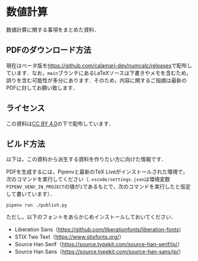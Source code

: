 # 数値計算

数値計算に関する事項をまとめた資料．

## PDFのダウンロード方法

現在はベータ版を<https://github.com/calamari-dev/numcalc/releases>で配布しています．なお，`main`ブランチにあるLaTeXソースは下書きやメモを含むため，誤りを含む可能性が多分にあります．そのため，内容に関するご指摘は最新のPDFに対してお願い致します．

## ライセンス

この資料は[CC BY 4.0](https://creativecommons.org/licenses/by/4.0/legalcode.ja)の下で配布しています．

## ビルド方法

以下は，この資料から派生する資料を作りたい方に向けた情報です．

PDFを生成するには，Pipenvと最新のTeX Liveがインストールされた環境で，次のコマンドを実行してください（`.vscode/settings.json`は環境変数`PIPENV_VENV_IN_PROJECT`の値が`1`であるもとで，次のコマンドを実行したと仮定して書いています）．

```
pipenv run ./publish.py
```

ただし，以下のフォントをあらかじめインストールしておいてください．

+ Liberation Sans（<https://github.com/liberationfonts/liberation-fonts>）
+ STIX Two Text（<https://www.stixfonts.org/>）
+ Source Han Serif（<https://source.typekit.com/source-han-serif/jp/>）
+ Source Han Sans（<https://source.typekit.com/source-han-sans/jp/>）
